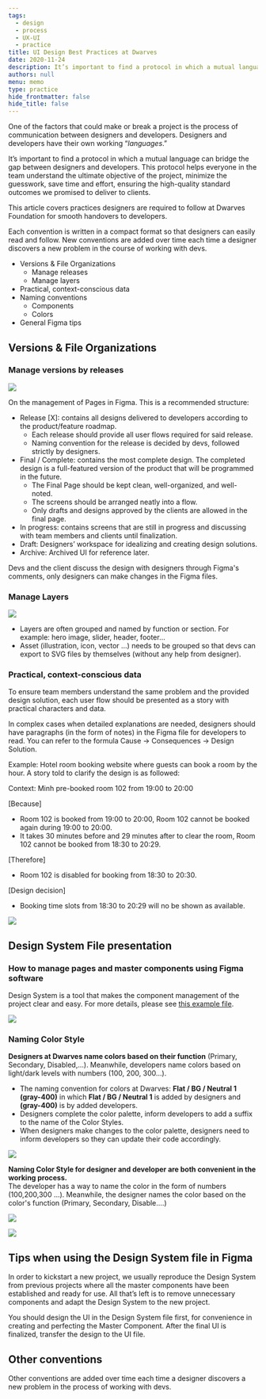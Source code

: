 ```yaml
---
tags: 
  - design
  - process
  - UX-UI
  - practice
title: UI Design Best Practices at Dwarves
date: 2020-11-24
description: It’s important to find a protocol in which a mutual language can bridge the gap between designers and developers. This protocol helps everyone in the team understand the ultimate objective of the project, minimize the guesswork, save time and effort, ensuring the high-quality standard outcomes we promised to deliver to clients.
authors: null
menu: memo
type: practice
hide_frontmatter: false
hide_title: false
---
```


One of the factors that could make or break a project is the process of communication between designers and developers. Designers and developers have their own working “*languages*.”

It’s important to find a protocol in which a mutual language can bridge the gap between designers and developers. This protocol helps everyone in the team understand the ultimate objective of the project, minimize the guesswork, save time and effort, ensuring the high-quality standard outcomes we promised to deliver to clients.

This article covers practices designers are required to follow at Dwarves Foundation for smooth handovers to developers.

Each convention is written in a compact format so that designers can easily read and follow. New conventions are added over time each time a designer discovers a new problem in the course of working with devs.

* Versions & File Organizations
  * Manage releases
  * Manage layers
* Practical, context-conscious data
* Naming conventions
  * Components
  * Colors
* General Figma tips

## Versions & File Organizations
### Manage versions by releases
![](assets/ui-design-best-practices-dwarves_1c3f1857f449f57c470ce40efff1bd01_md5.webp)

On the management of Pages in Figma. This is a recommended structure:

* Release [X]: contains all designs delivered to developers according to the product/feature roadmap.
  * Each release should provide all user flows required for said release.
  * Naming convention for the release is decided by devs, followed strictly by designers.
* Final / Complete: contains the most complete design. The completed design is a full-featured version of the product that will be programmed in the future.
  * The Final Page should be kept clean, well-organized, and well-noted.
  * The screens should be arranged neatly into a flow.
  * Only drafts and designs approved by the clients are allowed in the final page.
* In progress: contains screens that are still in progress and discussing with team members and clients until finalization.
* Draft: Designers’ workspace for idealizing and creating design solutions.
* Archive: Archived UI for reference later.

Devs and the client discuss the design with designers through Figma's comments, only designers can make changes in the Figma files.

### Manage Layers
![](assets/ui-design-best-practices-dwarves_a46ebf821728ad559bf23e5e6bd7d5a9_md5.webp)

* Layers are often grouped and named by function or section. For example: hero image, slider, header, footer…
* Asset (illustration, icon, vector ...) needs to be grouped so that devs can export to SVG files by themselves (without any help from designer).

### Practical, context-conscious data
To ensure team members understand the same problem and the provided design solution, each user flow should be presented as a story with practical characters and data.

In complex cases when detailed explanations are needed, designers should have paragraphs (in the form of notes) in the Figma file for developers to read. You can refer to the formula Cause → Consequences → Design Solution.

Example: Hotel room booking website where guests can book a room by the hour. A story told to clarify the design is as followed:

Context: Minh pre-booked room 102 from 19:00 to 20:00

[Because]
  * Room 102 is booked from 19:00 to 20:00, Room 102 cannot be booked again during 19:00 to 20:00.
  * It takes 30 minutes before and 29 minutes after to clear the room, Room 102 cannot be booked from 18:30 to 20:29.

[Therefore]
  * Room 102 is disabled for booking from 18:30 to 20:30.

[Design decision]
  * Booking time slots from 18:30 to 20:29 will no be shown as available.

![](assets/ui-design-best-practices-dwarves_016986df82ac5332b050a9cf55425f3b_md5.webp)

## Design System File presentation
### How to manage pages and master components using Figma software
Design System is a tool that makes the component management of the project clear and easy. For more details, please see [this example file](https://www.figma.com/file/6CuLQBxwh1QlLp386Ths7h/Blackpink-Example-for-Design-System-File?node-id=83%3A1098).

![](assets/ui-design-best-practices-dwarves_9ebb07075efeda26bfeb2a82876bd2ef_md5.webp)

### Naming Color Style
**Designers at Dwarves name colors based on their function** (Primary, Secondary, Disabled,...). Meanwhile, developers name colors based on light/dark levels with numbers (100, 200, 300...).

* The naming convention for colors at Dwarves: **Flat / BG / Neutral 1 (gray-400)** in which **Flat / BG / Neutral 1** is added by designers and **(gray-400)** is by added developers.
* Designers complete the color palette, inform developers to add a suffix to the name of the Color Styles.
* When designers make changes to the color palette, designers need to inform developers so they can update their code accordingly.

![](assets/ui-design-best-practices-dwarves_a70427baf7d24194ab5037713ee0a063_md5.webp)

**Naming Color Style for designer and developer are both convenient in the working process.**\
The developer has a way to name the color in the form of numbers (100,200,300 ...). Meanwhile, the designer names the color based on the color's function (Primary, Secondary, Disable….)

![](assets/ui-design-best-practices-dwarves_f7bcaa80f7503bce54c8f48be4535454_md5.webp)

![](assets/ui-design-best-practices-dwarves_b37bb057d318c523f8de54660823255a_md5.webp)

## Tips when using the Design System file in Figma
In order to kickstart a new project, we usually reproduce the Design System from previous projects where all the master components have been established and ready for use. All that’s left is to remove unnecessary components and adapt the Design System to the new project.

You should design the UI in the Design System file first, for convenience in creating and perfecting the Master Component. After the final UI is finalized, transfer the design to the UI file.

## Other conventions
Other conventions are added over time each time a designer discovers a new problem in the process of working with devs.
